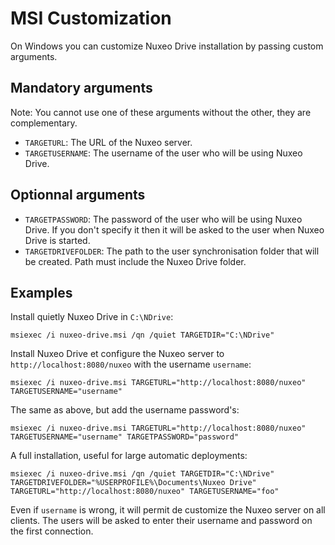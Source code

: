 # MSI Customization

On Windows you can customize Nuxeo Drive installation by passing custom arguments.

## Mandatory arguments

Note: You cannot use one of these arguments without the other, they are complementary.

- `TARGETURL`:  The URL of the Nuxeo server.
- `TARGETUSERNAME`: The username of the user who will be using Nuxeo Drive.

## Optionnal arguments

- `TARGETPASSWORD`: The password of the user who will be using Nuxeo Drive.
If you don't specify it then it will be asked to the user when Nuxeo Drive is started.
- `TARGETDRIVEFOLDER`: The path to the user synchronisation folder that will be created.
Path must include the Nuxeo Drive folder.

## Examples

Install quietly Nuxeo Drive in `C:\NDrive`:

    msiexec /i nuxeo-drive.msi /qn /quiet TARGETDIR="C:\NDrive"

Install Nuxeo Drive et configure the Nuxeo server to `http://localhost:8080/nuxeo` with the username `username`:

    msiexec /i nuxeo-drive.msi TARGETURL="http://localhost:8080/nuxeo" TARGETUSERNAME="username"

The same as above, but add the username password's:

    msiexec /i nuxeo-drive.msi TARGETURL="http://localhost:8080/nuxeo" TARGETUSERNAME="username" TARGETPASSWORD="password"

A full installation, useful for large automatic deployments:

    msiexec /i nuxeo-drive.msi /qn /quiet TARGETDIR="C:\NDrive" TARGETDRIVEFOLDER="%USERPROFILE%\Documents\Nuxeo Drive" TARGETURL="http://localhost:8080/nuxeo" TARGETUSERNAME="foo"

Even if `username` is wrong, it will permit de customize the Nuxeo server on all clients. The users will be asked to enter their username and password on the first connection.